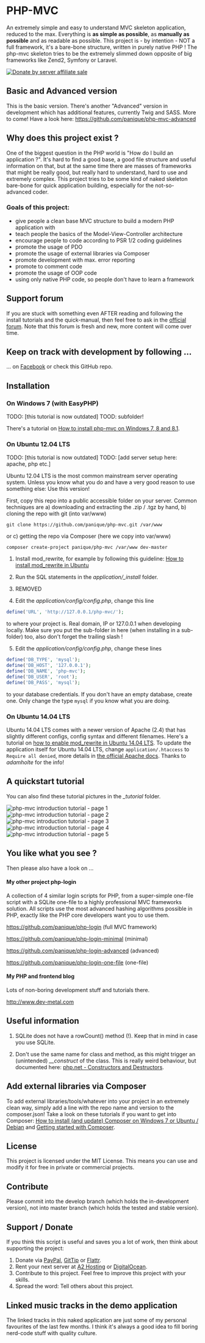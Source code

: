# PHP-MVC

An extremely simple and easy to understand MVC skeleton application, reduced to the max.
Everything is **as simple as possible**, as **manually as possible** and as readable as possible.
This project is - by intention - NOT a full framework, it's a bare-bone structure, written in
purely native PHP ! The php-mvc skeleton tries to be the extremely slimmed down opposite of big frameworks
like Zend2, Symfony or Laravel.

[![Donate by server affiliate sale](_tutorial/support-a2hosting.png)](https://affiliates.a2hosting.com/idevaffiliate.php?id=4471&url=579)

## Basic and Advanced version

This is the basic version. There's another "Advanced" version in development which has
additional features, currently Twig and SASS. More to come!
Have a look here: https://github.com/panique/php-mvc-advanced

## Why does this project exist ?

One of the biggest question in the PHP world is "How do I build an application ?".
It's hard to find a good base, a good file structure and useful information on that, but at the same time
there are masses of frameworks that might be really good, but really hard to understand, hard to use and extremely
complex. This project tries to be some kind of naked skeleton bare-bone for quick application building,
especially for the not-so-advanced coder.

### Goals of this project:

- give people a clean base MVC structure to build a modern PHP application with
- teach people the basics of the Model-View-Controller architecture
- encourage people to code according to PSR 1/2 coding guidelines
- promote the usage of PDO
- promote the usage of external libraries via Composer
- promote development with max. error reporting
- promote to comment code
- promote the usage of OOP code
- using only native PHP code, so people don't have to learn a framework

## Support forum

If you are stuck with something even AFTER reading and following the install tutorials and the quick-manual, then feel
free to ask in the [official forum](http://forum.php-mvc.net/). Note that this forum is fresh and new, more content
will come over time.

## Keep on track with development by following ...

... on [Facebook](https://www.facebook.com/pages/The-PHP-MVC-Project/1488883564703966) or check this GitHub repo.

## Installation

### On Windows 7 (with EasyPHP)

TODO: [this tutorial is now outdated]
TOOD: subfolder!

There's a tutorial on [How to install php-mvc on Windows 7, 8 and 8.1](http://www.dev-metal.com/install-php-mvc-windows-7/).

### On Ubuntu 12.04 LTS

TODO: [this tutorial is now outdated]
TODO: [add server setup here: apache, php etc.]

Ubuntu 12.04 LTS is the most common mainstream server operating system. Unless you know what you do and have a very good
reason to use something else: Use this version!

First, copy this repo into a public accessible folder on your server.
Common techniques are a) downloading and extracting the .zip / .tgz by hand, b) cloning the repo with git (into var/www)

```
git clone https://github.com/panique/php-mvc.git /var/www
```

or c) getting the repo via Composer (here we copy into var/www)

```
composer create-project panique/php-mvc /var/www dev-master
```

1. Install mod_rewrite, for example by following this guideline:
[How to install mod_rewrite in Ubuntu](http://www.dev-metal.com/enable-mod_rewrite-ubuntu-12-04-lts/)

2. Run the SQL statements in the *application/_install* folder.

3. REMOVED

4. Edit the *application/config/config.php*, change this line
```php
define('URL', 'http://127.0.0.1/php-mvc/');
```
to where your project is. Real domain, IP or 127.0.0.1 when developing locally. Make sure you put the sub-folder
in here (when installing in a sub-folder) too, also don't forget the trailing slash !

5. Edit the *application/config/config.php*, change these lines
```php
define('DB_TYPE', 'mysql');
define('DB_HOST', '127.0.0.1');
define('DB_NAME', 'php-mvc');
define('DB_USER', 'root');
define('DB_PASS', 'mysql');
```
to your database credentials. If you don't have an empty database, create one. Only change the type `mysql` if you
know what you are doing.

### On Ubuntu 14.04 LTS

Ubuntu 14.04 LTS comes with a newer version of Apache (2.4) that has slightly different configs, config syntax and
different filenames. Here's a tutorial on
[how to enable mod_rewrite in Ubuntu 14.04 LTS](http://www.dev-metal.com/enable-mod_rewrite-ubuntu-14-04-lts/).
To update the application itself for Ubuntu 14.04 LTS, change `application/.htaccess` to `Require all denied`, more
details in [the official Apache docs](http://httpd.apache.org/docs/2.4/upgrading.html).
Thanks to *adamholte* for the info!

## A quickstart tutorial

You can also find these tutorial pictures in the *_tutorial* folder.

![php-mvc introduction tutorial - page 1](_tutorial/tutorial-part-01.png)
![php-mvc introduction tutorial - page 2](_tutorial/tutorial-part-02.png)
![php-mvc introduction tutorial - page 3](_tutorial/tutorial-part-03.png)
![php-mvc introduction tutorial - page 4](_tutorial/tutorial-part-04.png)
![php-mvc introduction tutorial - page 5](_tutorial/tutorial-part-05.png)

## You like what you see ?

Then please also have a look on ...

#### My other project php-login

A collection of 4 similar login scripts for PHP, from a super-simple one-file
script with a SQLite one-file to a highly professional MVC frameworks solution. All scripts use the most advanced
hashing algorithms possible in PHP, exactly like the PHP core developers want you to use them.

https://github.com/panique/php-login (full MVC framework)

https://github.com/panique/php-login-minimal (minimal)

https://github.com/panique/php-login-advanced (advanced)

https://github.com/panique/php-login-one-file (one-file)

#### My PHP and frontend blog

Lots of non-boring development stuff and tutorials there.

http://www.dev-metal.com

## Useful information

1. SQLite does not have a rowCount() method (!). Keep that in mind in case you use SQLite.

2. Don't use the same name for class and method, as this might trigger an (unintended) *__construct* of the class.
   This is really weird behaviour, but documented here: [php.net - Constructors and Destructors](http://php.net/manual/en/language.oop5.decon.php).

## Add external libraries via Composer

To add external libraries/tools/whatever into your project in an extremely clean way, simply add a line with the
repo name and version to the composer.json! Take a look on these tutorials if you want to get into Composer:
[How to install (and update) Composer on Windows 7 or Ubuntu / Debian](http://www.dev-metal.com/install-update-composer-windows-7-ubuntu-debian-centos/)
and [Getting started with Composer](http://www.dev-metal.com/getting-started-composer/).

## License

This project is licensed under the MIT License.
This means you can use and modify it for free in private or commercial projects.

## Contribute

Please commit into the develop branch (which holds the in-development version), not into master branch
(which holds the tested and stable version).

## Support / Donate

If you think this script is useful and saves you a lot of work, then think about supporting the project:

1. Donate via [PayPal](https://www.paypal.com/cgi-bin/webscr?cmd=_s-xclick&hosted_button_id=P5YLUK4MW3LDG), [GitTip](https://www.gittip.com/Panique/) or [Flattr](https://flattr.com/submit/auto?user_id=panique&url=https%3A%2F%2Fgithub.com%2Fpanique%2Fphp-mvc).
2. Rent your next server at [A2 Hosting](http://www.a2hosting.com/4471.html) or [DigitalOcean](https://www.digitalocean.com/?refcode=40d978532a20).
3. Contribute to this project. Feel free to improve this project with your skills.
4. Spread the word: Tell others about this project.

## Linked music tracks in the demo application

The linked tracks in this naked application are just some of my personal favourites of the last few months.
I think it's always a good idea to fill boring nerd-code stuff with quality culture.
